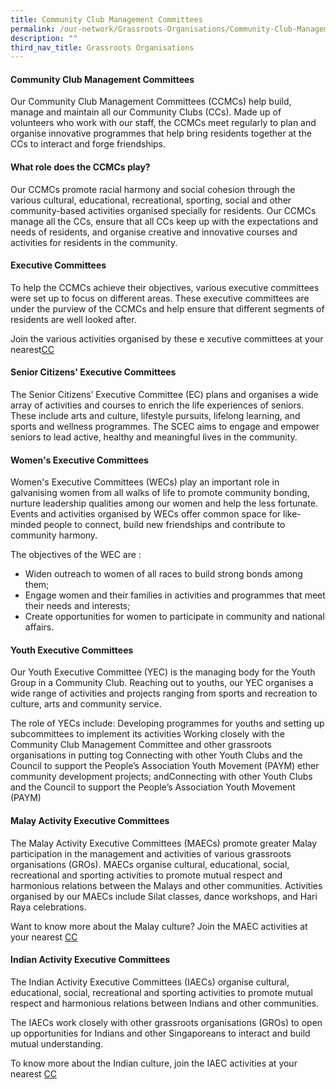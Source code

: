 ```yaml
---
title: Community Club Management Committees
permalink: /our-network/Grassroots-Organisations/Community-Club-Management-Committees
description: ""
third_nav_title: Grassroots Organisations
---
```

#### Community Club Management Committees

Our Community Club Management Committees (CCMCs) help build, manage and maintain all our Community Clubs (CCs). Made up of volunteers who work with our staff, the CCMCs meet regularly to plan and organise innovative programmes that help bring residents together at the CCs to interact and forge friendships.

#### What role does the CCMCs play?

Our CCMCs promote racial harmony and social cohesion through the various cultural, educational, recreational, sporting, social and other community-based activities organised specially for residents. Our CCMCs manage all the CCs, ensure that all CCs keep up with the expectations and needs of residents, and organise creative and innovative courses and activities for residents in the community.

#### Executive Committees
To help the CCMCs achieve their objectives, various executive committees were set up to focus on different areas. These executive committees are under the purview of the CCMCs and help ensure that different segments of residents are well looked after.

Join the various activities organised by these e xecutive committees at your nearest[CC](https://pa-corp-staging.netlify.app/our-network/community-clubs/locate-cc)

#### Senior Citizens' Executive Committees
The Senior Citizens’ Executive Committee (EC) plans and organises a wide array of activities and courses to enrich the life experiences of seniors. These include arts and culture, lifestyle pursuits, lifelong learning, and sports and wellness programmes. The SCEC aims to engage and empower seniors to lead active, healthy and meaningful lives in the community.

#### Women's Executive Committees
Women's Executive Committees (WECs) play an important role in galvanising women from all walks of life to promote community bonding, nurture leadership qualities among our women and help the less fortunate. Events and activities organised by WECs offer common space for like-minded people to connect, build new friendships and contribute to community harmony.

The objectives of the WEC are :

* Widen outreach to women of all races to build strong bonds among them;
* Engage women and their families in activities and programmes that meet their needs and interests;
* Create opportunities for women to participate in community and national affairs.

#### Youth Executive Committees
Our Youth Executive Committee (YEC) is the managing body for the Youth Group in a Community Club. Reaching out to youths, our YEC organises a wide range of activities and projects ranging from sports and recreation to culture, arts and community service.


The role of YECs include:
Developing programmes for youths and setting up subcommittees to implement its activities
Working closely with the Community Club Management Committee and other grassroots organisations in putting tog
Connecting with other Youth Clubs and the Council to support the People’s Association Youth Movement (PAYM)
ether community development projects; andConnecting with other Youth Clubs and the Council to support the People’s Association Youth Movement (PAYM)

#### Malay Activity Executive Committees
The Malay Activity Executive Committees (MAECs) promote greater Malay participation in the management and activities of various grassroots organisations (GROs). MAECs organise cultural, educational, social, recreational and sporting activities to promote mutual respect and harmonious relations between the Malays and other communities. Activities organised by our MAECs include Silat classes, dance workshops, and Hari Raya celebrations.

Want to know more about the Malay culture? Join the MAEC activities at your nearest [CC](https://pa-corp-staging.netlify.app/our-network/community-clubs/locate-cc)


#### Indian Activity Executive Committees

The Indian Activity Executive Committees (IAECs) organise cultural, educational, social, recreational and sporting activities to promote mutual respect and harmonious relations between Indians and other communities.

The IAECs work closely with other grassroots organisations (GROs) to open up opportunities for Indians and other Singaporeans to interact and build mutual understanding.

To know more about the Indian culture, join the IAEC activities at your nearest [CC](https://pa-corp-staging.netlify.app/our-network/community-clubs/locate-cc)
